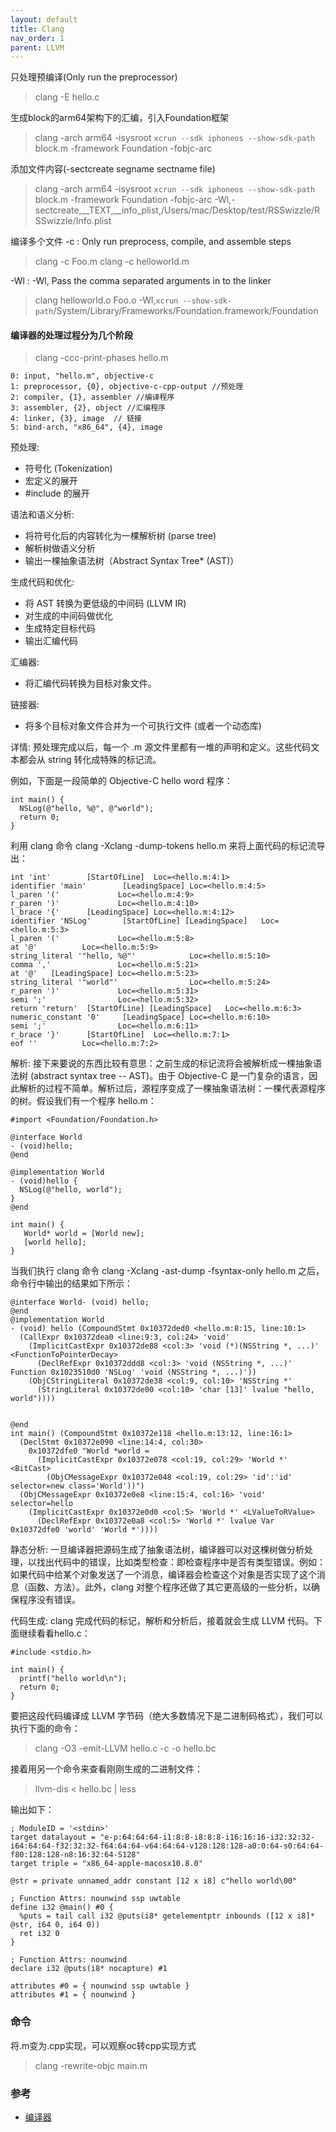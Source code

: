 ```yaml
---
layout: default
title: Clang
nav_order: 1
parent: LLVM
---
```


只处理预编译(Only run the preprocessor)
> clang -E hello.c

生成block的arm64架构下的汇编，引入Foundation框架
> clang -arch arm64 -isysroot `xcrun --sdk iphoneos --show-sdk-path` block.m -framework Foundation -fobjc-arc

添加文件内容(-sectcreate segname sectname file)
>clang -arch arm64 -isysroot `xcrun --sdk iphoneos --show-sdk-path` block.m -framework Foundation -fobjc-arc -Wl,-sectcreate,__TEXT,__info_plist,/Users/mac/Desktop/test/RSSwizzle/RSSwizzle/Info.plist 

编译多个文件
-c : Only run preprocess, compile, and assemble steps
> clang -c Foo.m
> clang -c helloworld.m

-Wl : -Wl,<arg> Pass the comma separated arguments in <arg> to the linker
> clang helloworld.o Foo.o -Wl,`xcrun --show-sdk-path`/System/Library/Frameworks/Foundation.framework/Foundation

#### 编译器的处理过程分为几个阶段
> clang  -ccc-print-phases hello.m

~~~
0: input, "hello.m", objective-c
1: preprocessor, {0}, objective-c-cpp-output //预处理
2: compiler, {1}, assembler //编译程序
3: assembler, {2}, object //汇编程序
4: linker, {3}, image  // 链接
5: bind-arch, "x86_64", {4}, image
~~~

预处理: 
- 符号化 (Tokenization)
- 宏定义的展开
- #include 的展开

语法和语义分析:
- 将符号化后的内容转化为一棵解析树 (parse tree)
- 解析树做语义分析
- 输出一棵抽象语法树（Abstract Syntax Tree* (AST)）

生成代码和优化:
- 将 AST 转换为更低级的中间码 (LLVM IR)
- 对生成的中间码做优化
- 生成特定目标代码
- 输出汇编代码

汇编器:
- 将汇编代码转换为目标对象文件。

链接器:
- 将多个目标对象文件合并为一个可执行文件 (或者一个动态库)

详情:
预处理完成以后，每一个 .m 源文件里都有一堆的声明和定义。这些代码文本都会从 string 转化成特殊的标记流。

例如，下面是一段简单的 Objective-C hello word 程序：
~~~
int main() {
  NSLog(@"hello, %@", @"world");
  return 0;
}
~~~
利用 clang 命令 clang -Xclang -dump-tokens hello.m 来将上面代码的标记流导出：
~~~
int 'int'        [StartOfLine]  Loc=<hello.m:4:1>
identifier 'main'        [LeadingSpace] Loc=<hello.m:4:5>
l_paren '('             Loc=<hello.m:4:9>
r_paren ')'             Loc=<hello.m:4:10>
l_brace '{'      [LeadingSpace] Loc=<hello.m:4:12>
identifier 'NSLog'       [StartOfLine] [LeadingSpace]   Loc=<hello.m:5:3>
l_paren '('             Loc=<hello.m:5:8>
at '@'          Loc=<hello.m:5:9>
string_literal '"hello, %@"'            Loc=<hello.m:5:10>
comma ','               Loc=<hello.m:5:21>
at '@'   [LeadingSpace] Loc=<hello.m:5:23>
string_literal '"world"'                Loc=<hello.m:5:24>
r_paren ')'             Loc=<hello.m:5:31>
semi ';'                Loc=<hello.m:5:32>
return 'return'  [StartOfLine] [LeadingSpace]   Loc=<hello.m:6:3>
numeric_constant '0'     [LeadingSpace] Loc=<hello.m:6:10>
semi ';'                Loc=<hello.m:6:11>
r_brace '}'      [StartOfLine]  Loc=<hello.m:7:1>
eof ''          Loc=<hello.m:7:2>
~~~

解析:
接下来要说的东西比较有意思：之前生成的标记流将会被解析成一棵抽象语法树 (abstract syntax tree -- AST)。由于 Objective-C 是一门复杂的语言，因此解析的过程不简单。解析过后，源程序变成了一棵抽象语法树：一棵代表源程序的树。假设我们有一个程序 hello.m：
~~~
#import <Foundation/Foundation.h>

@interface World
- (void)hello;
@end

@implementation World
- (void)hello {
  NSLog(@"hello, world");
}
@end

int main() {
   World* world = [World new];
   [world hello];
}

~~~

当我们执行 clang 命令 clang -Xclang -ast-dump -fsyntax-only hello.m 之后，命令行中输出的结果如下所示：
~~~
@interface World- (void) hello;
@end
@implementation World
- (void) hello (CompoundStmt 0x10372ded0 <hello.m:8:15, line:10:1>
  (CallExpr 0x10372dea0 <line:9:3, col:24> 'void'
    (ImplicitCastExpr 0x10372de88 <col:3> 'void (*)(NSString *, ...)' <FunctionToPointerDecay>
      (DeclRefExpr 0x10372ddd8 <col:3> 'void (NSString *, ...)' Function 0x1023510d0 'NSLog' 'void (NSString *, ...)'))
    (ObjCStringLiteral 0x10372de38 <col:9, col:10> 'NSString *'
      (StringLiteral 0x10372de00 <col:10> 'char [13]' lvalue "hello, world"))))


@end
int main() (CompoundStmt 0x10372e118 <hello.m:13:12, line:16:1>
  (DeclStmt 0x10372e090 <line:14:4, col:30>
    0x10372dfe0 "World *world =
      (ImplicitCastExpr 0x10372e078 <col:19, col:29> 'World *' <BitCast>
        (ObjCMessageExpr 0x10372e048 <col:19, col:29> 'id':'id' selector=new class='World'))")
  (ObjCMessageExpr 0x10372e0e8 <line:15:4, col:16> 'void' selector=hello
    (ImplicitCastExpr 0x10372e0d0 <col:5> 'World *' <LValueToRValue>
      (DeclRefExpr 0x10372e0a8 <col:5> 'World *' lvalue Var 0x10372dfe0 'world' 'World *'))))
~~~

静态分析:
一旦编译器把源码生成了抽象语法树，编译器可以对这棵树做分析处理，以找出代码中的错误，比如类型检查：即检查程序中是否有类型错误。例如：如果代码中给某个对象发送了一个消息，编译器会检查这个对象是否实现了这个消息（函数、方法）。此外，clang 对整个程序还做了其它更高级的一些分析，以确保程序没有错误。

代码生成:
clang 完成代码的标记，解析和分析后，接着就会生成 LLVM 代码。下面继续看看hello.c：
~~~
#include <stdio.h>

int main() {
  printf("hello world\n");
  return 0;
}
~~~

要把这段代码编译成 LLVM 字节码（绝大多数情况下是二进制码格式），我们可以执行下面的命令：
> clang -O3 -emit-LLVM hello.c -c -o hello.bc

接着用另一个命令来查看刚刚生成的二进制文件：
> llvm-dis < hello.bc | less

输出如下：
~~~
; ModuleID = '<stdin>'
target datalayout = "e-p:64:64:64-i1:8:8-i8:8:8-i16:16:16-i32:32:32-i64:64:64-f32:32:32-f64:64:64-v64:64:64-v128:128:128-a0:0:64-s0:64:64-f80:128:128-n8:16:32:64-S128"
target triple = "x86_64-apple-macosx10.8.0"

@str = private unnamed_addr constant [12 x i8] c"hello world\00"

; Function Attrs: nounwind ssp uwtable
define i32 @main() #0 {
  %puts = tail call i32 @puts(i8* getelementptr inbounds ([12 x i8]* @str, i64 0, i64 0))
  ret i32 0
}

; Function Attrs: nounwind
declare i32 @puts(i8* nocapture) #1

attributes #0 = { nounwind ssp uwtable }
attributes #1 = { nounwind }
~~~

### 命令

将.m变为.cpp实现，可以观察oc转cpp实现方式
> clang -rewrite-objc main.m 

### 参考
- [编译器](https://objccn.io/issue-6-2/)
